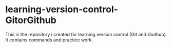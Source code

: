 # learning-version-control-GitorGithub
This is the repository i created for learning version control (Git and Giuthub). It contains commands and practice work.
